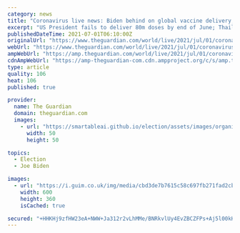 ```yaml
---
category: news
title: "Coronavirus live news: Biden behind on global vaccine delivery; Thailand suffers second day of record deaths"
excerpt: "US President fails to deliver 80m doses by end of June; Thailand toll comes as Phuket reopens for tourism; Australia vaccine rift grows"
publishedDateTime: 2021-07-01T06:10:00Z
originalUrl: "https://www.theguardian.com/world/live/2021/jul/01/coronavirus-live-news-biden-behind-on-global-vaccine-delivery-thailand-suffers-second-day-of-record-deaths?page=with:block-60dd64aa8f08a0630603f917"
webUrl: "https://www.theguardian.com/world/live/2021/jul/01/coronavirus-live-news-biden-behind-on-global-vaccine-delivery-thailand-suffers-second-day-of-record-deaths?page=with:block-60dd64aa8f08a0630603f917"
ampWebUrl: "https://amp.theguardian.com/world/live/2021/jul/01/coronavirus-live-news-biden-behind-on-global-vaccine-delivery-thailand-suffers-second-day-of-record-deaths"
cdnAmpWebUrl: "https://amp-theguardian-com.cdn.ampproject.org/c/s/amp.theguardian.com/world/live/2021/jul/01/coronavirus-live-news-biden-behind-on-global-vaccine-delivery-thailand-suffers-second-day-of-record-deaths"
type: article
quality: 106
heat: 106
published: true

provider:
  name: The Guardian
  domain: theguardian.com
  images:
    - url: "https://smartableai.github.io/election/assets/images/organizations/theguardian.com-50x50.jpg"
      width: 50
      height: 50

topics:
  - Election
  - Joe Biden

images:
  - url: "https://i.guim.co.uk/img/media/cbd3de7b7615c58c697fb271fad2cb1a7b3f3751/0_114_3849_2309/master/3849.jpg?width=300&quality=45&auto=format&fit=max&dpr=2&s=1856786b35ea868effdf521bdf4e8c5e"
    width: 600
    height: 360
    isCached: true

secured: "+HHKHj9zfHW23eA+NWW+Ja312r2vLhMMe/BNRkvlUy4EvZBCZFPs+Aj5l00kHH9b+sewSxR/RU5WkYr2CHDbADXRAPQxSd6fmMDe9rqgCMBLGgi9f0KzUqbGfDql1lt3IxYkNNNkLiJuMAnJRXj+oxCTrQXBew7Lbs31XwskT5+Hv858InyuCRyawqmRj7cjBQfVTh6cooFhBXivji7RU1BwqVAvshk/BiVPNnL6UUQErlB/ndjhye3gqX6FUVQBPef4VBOvHm166mtgvZgATGixFe3FzRzZEhsNVYvThBRi1fe8xqfsfDDPNtk3RiKBqdr85FxnYdzcwLUNk7ovj0uhOa6rJUaPNRX1raT98Mw=;FTRkzOmpQxe1vzefwcj3zQ=="
---
```


